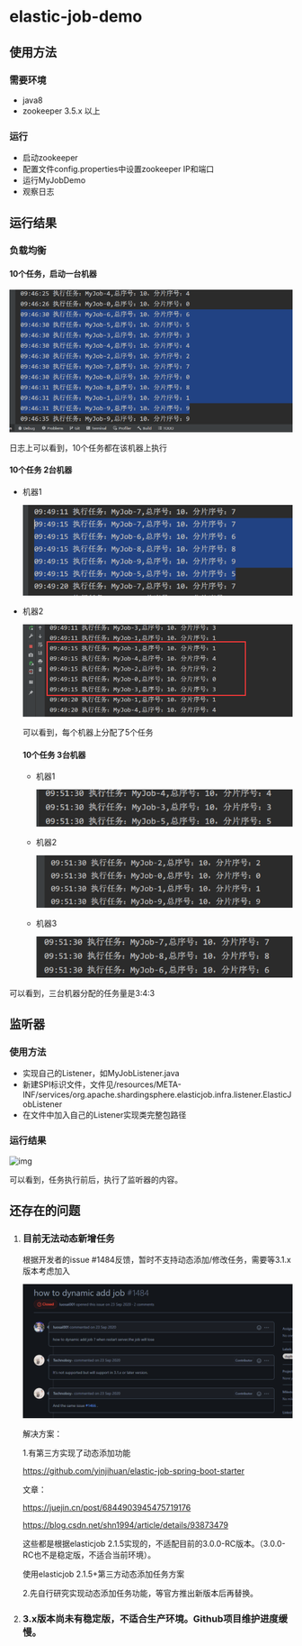 # elastic-job-demo

## 使用方法

### 需要环境

* java8
* zookeeper 3.5.x 以上

### 运行

* 启动zookeeper
* 配置文件config.properties中设置zookeeper IP和端口
* 运行MyJobDemo
* 观察日志



## 运行结果

### 负载均衡

#### 10个任务，启动一台机器

![QQ截图20210223094708](pic\QQ截图20210223094708.png)

日志上可以看到，10个任务都在该机器上执行

#### 10个任务 2台机器

* 机器1

  ![image-20210223094929604](pic\image-20210223094929604.png)

* 机器2

  ![image-20210223094958402](pic\image-20210223094958402.png)

  可以看到，每个机器上分配了5个任务

  

  #### 10个任务 3台机器

  * 机器1

    ![image-20210223095154877](pic\image-20210223095154877.png)

  * 机器2

    ![image-20210223095211568](pic\image-20210223095211568.png)

  * 机器3

    ![image-20210223095223230](pic\image-20210223095223230.png)

可以看到，三台机器分配的任务量是3:4:3



## 监听器

### 使用方法

* 实现自己的Listener，如MyJobListener.java
* 新建SPI标识文件，文件见/resources/META-INF/services/org.apache.shardingsphere.elasticjob.infra.listener.ElasticJobListener
* 在文件中加入自己的Listener实现类完整包路径

### 运行结果

![img](D:\myProject\elastic-job-demo\pic\img.png)

可以看到，任务执行前后，执行了监听器的内容。



## 还存在的问题

1. ### 目前无法动态新增任务

   根据开发者的issue #1484反馈，暂时不支持动态添加/修改任务，需要等3.1.x版本考虑加入

   ![img](pic\img_1.png)

   解决方案：

   1.有第三方实现了动态添加功能

   https://github.com/yinjihuan/elastic-job-spring-boot-starter

   文章：

   https://juejin.cn/post/6844903945475719176

   https://blog.csdn.net/shn1994/article/details/93873479

   这些都是根据elasticjob 2.1.5实现的，不适配目前的3.0.0-RC版本。（3.0.0-RC也不是稳定版，不适合当前环境）。

   使用elasticjob 2.1.5+第三方动态添加任务方案

   

   2.先自行研究实现动态添加任务功能，等官方推出新版本后再替换。

   

2. ###  3.x版本尚未有稳定版，不适合生产环境。Github项目维护进度缓慢。





### 